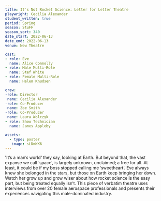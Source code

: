 ```yaml
---
title: It's Not Rocket Science: Letter for Letter Theatre
playwright: Cecilia Alexander
student_written: true
period: Spring
season: StuFF
season_sort: 340
date_start: 2022-06-13
date_end: 2022-06-13
venue: New Theatre

cast:
- role: Eve
  name: Alice Connolly
- role: Male Multi-Role
  name: Stef White
- role: Female Multi-Role
  name: Helen Knudsen

crew:
-role: Director
 name: Cecilia Alexander
-role: Co-Producer
 name: Zoe Smith
-role: Co-Producer
 name: Laura Wolczyk
- role: Show Technician
  name: James Appleby

assets:
  - type: poster
   image: sLDmKK6
---
```


'It’s a man’s world' they say, looking at Earth. But beyond that, the vast expanse we call ‘space’, is largely unknown, unclaimed; a free for all. At least, it could be if my boss stopped calling me ‘sweetheart’. Eve always knew she belonged in the stars, but those on Earth keep bringing her down. Watch her grow up and grow wiser about how rocket science is the easy part, but being treated equally isn’t. This piece of verbatim theatre uses interviews from over 20 female aerospace professionals and presents their experiences navigating this male-dominated industry.

